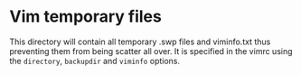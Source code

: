 # Vim temporary files

This directory will contain all temporary .swp files and viminfo.txt thus preventing them from being scatter all over.
It is specified in the vimrc using the `directory`, `backupdir` and `viminfo` options.

